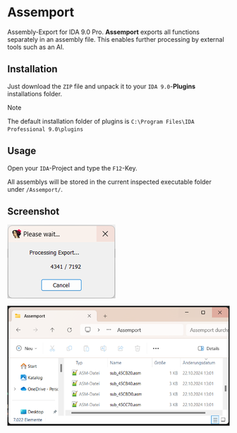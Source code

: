 # Assemport
Assembly-Export for IDA 9.0 Pro. **Assemport** exports all functions separately in an assembly file. This enables further processing by external tools such as an AI.

## Installation
Just download the `ZIP` file and unpack it to your `IDA 9.0`-**Plugins** installations folder.

> [!NOTE]
> The default installation folder of plugins is `C:\Program Files\IDA Professional 9.0\plugins`

## Usage
Open your `IDA`-Project and type the `F12`-Key.

All assemblys will be stored in the current inspected executable folder under `/Assemport/`.

## Screenshot
![Loading](https://github.com/Bizarrus/Assemport/blob/main/assemport/Screenshots/Box.png?raw=true)

![Output](https://github.com/Bizarrus/Assemport/blob/main/assemport/Screenshots/Output.png?raw=true)
